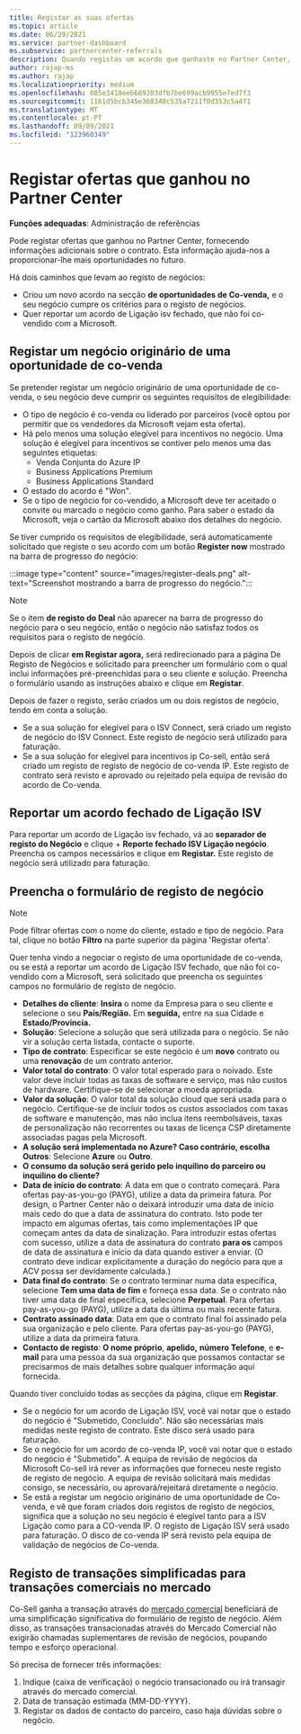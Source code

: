 ```yaml
---
title: Registar as suas ofertas
ms.topic: article
ms.date: 06/29/2021
ms.service: partner-dashboard
ms.subservice: partnercenter-referrals
description: Quando registas um acordo que ganhaste no Partner Center, ajuda a Microsoft a proporcionar-te mais oportunidades no futuro.
author: rajap-ms
ms.author: rajap
ms.localizationpriority: medium
ms.openlocfilehash: 085e3418ee6689203dfb7be699acb9955e7ed7f3
ms.sourcegitcommit: 1161d5bcb345e368348c535a7211f0d353c5a471
ms.translationtype: MT
ms.contentlocale: pt-PT
ms.lasthandoff: 09/09/2021
ms.locfileid: "123960349"
---
```

# <a name="register-deals-youve-won-in-partner-center"></a>Registar ofertas que ganhou no Partner Center

**Funções adequadas**: Administração de referências

Pode registar ofertas que ganhou no Partner Center, fornecendo informações adicionais sobre o contrato. Esta informação ajuda-nos a proporcionar-lhe mais oportunidades no futuro.

Há dois caminhos que levam ao registo de negócios:

- Criou um novo acordo na secção **de oportunidades de Co-venda,** e o seu negócio cumpre os critérios para o registo de negócios.
- Quer reportar um acordo de Ligação isv fechado, que não foi co-vendido com a Microsoft.

## <a name="register-a-deal-originating-from-a-co-sell-opportunity"></a>Registar um negócio originário de uma oportunidade de co-venda

Se pretender registar um negócio originário de uma oportunidade de co-venda, o seu negócio deve cumprir os seguintes requisitos de elegibilidade:

- O tipo de negócio é co-venda ou liderado por parceiros (você optou por permitir que os vendedores da Microsoft vejam esta oferta).
- Há pelo menos uma solução elegível para incentivos no negócio. Uma solução é elegível para incentivos se contiver pelo menos uma das seguintes etiquetas:
  - Venda Conjunta do Azure IP
  - Business Applications Premium
  - Business Applications Standard
- O estado do acordo é "Won".
- Se o tipo de negócio for co-vendido, a Microsoft deve ter aceitado o convite ou marcado o negócio como ganho. Para saber o estado da Microsoft, veja o cartão da Microsoft abaixo dos detalhes do negócio.

Se tiver cumprido os requisitos de elegibilidade, será automaticamente solicitado que registe o seu acordo com um botão **Register now** mostrado na barra de progresso do negócio:

:::image type="content" source="images/register-deals.png" alt-text="Screenshot mostrando a barra de progresso do negócio.":::

> [!NOTE]
> Se o item **de registo do Deal** não aparecer na barra de progresso do negócio para o seu negócio, então o negócio não satisfaz todos os requisitos para o registo de negócio.

Depois de clicar **em Registar agora,** será redirecionado para a página De Registo de Negócios e solicitado para preencher um formulário com o qual inclui informações pré-preenchidas para o seu cliente e solução. Preencha o formulário usando as instruções abaixo e clique em **Registar**.

Depois de fazer o registo, serão criados um ou dois registos de negócio, tendo em conta a solução.

- Se a sua solução for elegível para o ISV Connect, será criado um registo de negócio do ISV Connect. Este registo de negócio será utilizado para faturação.
- Se a sua solução for elegível para incentivos ip Co-sell, então será criado um registo de registo de negócio de co-venda IP. Este registo de contrato será revisto e aprovado ou rejeitado pela equipa de revisão do acordo de Co-venda.

## <a name="report-a-closed-isv-connect-deal"></a>Reportar um acordo fechado de Ligação ISV

Para reportar um acordo de Ligação isv fechado, vá ao **separador de registo do Negócio** e clique + **Reporte fechado ISV Ligação negócio**. Preencha os campos necessários e clique em **Registar.** Este registo de negócio será utilizado para faturação.

## <a name="fill-out-the-deal-registration-form"></a>Preencha o formulário de registo de negócio

> [!NOTE]
> Pode filtrar ofertas com o nome do cliente, estado e tipo de negócio. Para tal, clique no botão **Filtro** na parte superior da página 'Registar oferta'.

Quer tenha vindo a negociar o registo de uma oportunidade de co-venda, ou se está a reportar um acordo de Ligação ISV fechado, que não foi co-vendido com a Microsoft, será solicitado que preencha os seguintes campos no formulário de registo de negócio.

- **Detalhes do cliente**: **Insira** o nome da Empresa para o seu cliente e selecione o seu **País/Região.** Em **seguida,** entre na sua Cidade e **Estado/Província.**
- **Solução**: Selecione a solução que será utilizada para o negócio. Se não vir a solução certa listada, contacte o suporte.
- **Tipo de contrato**: Especificar se este negócio é um **novo** contrato ou uma **renovação** de um contrato anterior.
- **Valor total do contrato**: O valor total esperado para o noivado. Este valor deve incluir todas as taxas de software e serviço, mas não custos de hardware. Certifique-se de selecionar a moeda apropriada.
- **Valor da solução**: O valor total da solução cloud que será usada para o negócio. Certifique-se de incluir todos os custos associados com taxas de software e manutenção, mas não inclua itens reembolsáveis, taxas de personalização não recorrentes ou taxas de licença CSP diretamente associadas pagas pela Microsoft.
- **A solução será implementada no Azure? Caso contrário, escolha Outros**: Selecione **Azure** ou **Outro**.
- **O consumo da solução será gerido pelo inquilino do parceiro ou inquilino do cliente?**  
- **Data de início do contrato**: A data em que o contrato começará. Para ofertas pay-as-you-go (PAYG), utilize a data da primeira fatura. Por design, o Partner Center não o deixará introduzir uma data de início mais cedo do que a data de assinatura do contrato. Isto pode ter impacto em algumas ofertas, tais como implementações IP que começam antes da data de sinalização. Para introduzir estas ofertas com sucesso, utilize a data de assinatura do contrato **para os** campos de data de assinatura e início da data quando estiver a enviar. (O contrato deve indicar explicitamente a duração do negócio para que a ACV possa ser devidamente calculada.)
- **Data final do contrato**: Se o contrato terminar numa data específica, selecione **Tem uma data de fim** e forneça essa data. Se o contrato não tiver uma data de final específica, selecione **Perpetual**. Para ofertas pay-as-you-go (PAYG), utilize a data da última ou mais recente fatura.
- **Contrato assinado data**: Data em que o contrato final foi assinado pela sua organização e pelo cliente. Para ofertas pay-as-you-go (PAYG), utilize a data da primeira fatura.
- **Contacto de registo**: **O nome próprio**, **apelido,** **número Telefone**, e **e-mail** para uma pessoa da sua organização que possamos contactar se precisarmos de mais detalhes sobre qualquer informação aqui fornecida.

Quando tiver concluído todas as secções da página, clique em **Registar**.

- Se o negócio for um acordo de Ligação ISV, você vai notar que o estado do negócio é "Submetido, Concluído". Não são necessárias mais medidas neste registo de contrato. Este disco será usado para faturação.
- Se o negócio for um acordo de co-venda IP, você vai notar que o estado do negócio é "Submetido". A equipa de revisão de negócios da Microsoft Co-sell irá rever as informações que forneceu neste registo de registo de negócio. A equipa de revisão solicitará mais medidas consigo, se necessário, ou aprovará/rejeitará diretamente o negócio.
- Se está a registar um negócio originário de uma oportunidade de Co-venda, e vê que foram criados dois registos de registo de negócios, significa que a solução no seu negócio é elegível tanto para a ISV Ligação como para a CO-venda IP. O registo de Ligação ISV será usado para faturação. O disco de co-venda IP será revisto pela equipa de validação de negócios de Co-venda.

## <a name="simplified-deal-registration-for-commercial-marketplace-transactions"></a>Registo de transações simplificadas para transações comerciais no mercado

Co-Sell ganha a transação através do [mercado comercial](/azure/marketplace/) beneficiará de uma simplificação significativa do formulário de registo de negócio.  Além disso, as transações transacionadas através do Mercado Comercial não exigirão chamadas suplementares de revisão de negócios, poupando tempo e esforço operacional.

Só precisa de fornecer três informações:

1. Indique (caixa de verificação) o negócio transacionado ou irá transagir através do mercado comercial.
2. Data de transação estimada (MM-DD-YYYY).
3. Registar os dados de contacto do parceiro, caso haja dúvidas sobre o negócio.
